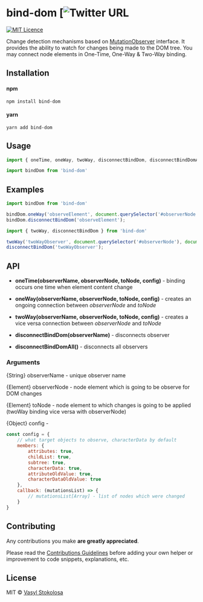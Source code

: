 # bind-dom [![Twitter URL](https://twitter.com/intent/tweet?hashtags=javascript&original_referer=https%3A%2F%2Fpublish.twitter.com%2F%3FbuttonHashtag%3Djavascript%26buttonText%3DSynchronization%2520between%2520two%2520DOM%2520elements%2520%2528oneTime%252C%2520oneWay%252C%2520twoWay%2529%26buttonType%3DTweetButton%26buttonUrl%3Dhttps%253A%252F%252Fgithub.com%252Fshystruk%252Fbind-dom%26buttonVia%3Dshystrukk%26widget%3DButton&ref_src=twsrc%5Etfw&text=Synchronization%20between%20two%20DOM%20elements%20(oneTime%2C%20oneWay%2C%20twoWay)&tw_p=tweetbutton&url=https%3A%2F%2Fgithub.com%2Fshystruk%2Fbind-dom&via=shystrukk) #
[![MIT Licence](https://badges.frapsoft.com/os/mit/mit.svg?v=103)](https://opensource.org/licenses/mit-license.php)

Change detection mechanisms based on [MutationObserver](https://developer.mozilla.org/en-US/docs/Web/API/MutationObserver) interface.
It provides the ability to watch for changes being made to the DOM tree. You may connect node elements in One-Time, One-Way & Two-Way binding.


## Installation
#### npm
`npm install bind-dom`

#### yarn
`yarn add bind-dom`

## Usage
```javascript
import { oneTime, oneWay, twoWay, disconnectBindDom, disconnectBindDomAll } from 'bind-dom'
```
```javascript
import bindDom from 'bind-dom'
```

## Examples ##
```javascript
import bindDom from 'bind-dom'

bindDom.oneWay('observeElement', document.querySelector('#observerNode'), document.querySelector('#toNode'));
bindDom.disconnectBindDom('observeElement');
```

```javascript
import { twoWay, disconnectBindDom } from 'bind-dom'

twoWay('twoWayObserver', document.querySelector('#observerNode'), document.querySelector('#observerNode_2'));
disconnectBindDom('twoWayObserver');
```


## API
- **oneTime(observerName, observerNode, toNode, config)** - binding occurs one time when element content change

- **oneWay(observerName, observerNode, toNode, config)** - creates an ongoing connection between *observerNode* and *toNode*
 
- **twoWay(observerName, observerNode, toNode, config)** - creates a vice versa connection between *observerNode* and *toNode*

- **disconnectBindDom(observerName)** - disconnects observer

- **disconnectBindDomAll()** - disconnects all observers

### Arguments
{String} observerName    - unique observer name<br>

{Element} observerNode   - node element which is going to be observe for DOM changes<br>

{Element} toNode         - node element to which changes is going to be applied (twoWay binding vice versa with observerNode)<br>

{Object} config          - 
```javascript
const config = {
    // what target objects to observe, characterData by default
    members: {
        attributes: true,
        childList: true,
        subtree: true,
        characterData: true,
        attributeOldValue: true,
        characterDataOldValue: true
    },
    callback: (mutationsList) => { 
        // mutationsList[Array] - list of nodes which were changed 
    }
}
```

## Contributing
Any contributions you make **are greatly appreciated**.

Please read the [Contributions Guidelines](CONTRIBUTING.md) before adding your own helper or improvement to code snippets, explanations, etc.

## License

MIT © [Vasyl Stokolosa](https://about.me/shystruk)
